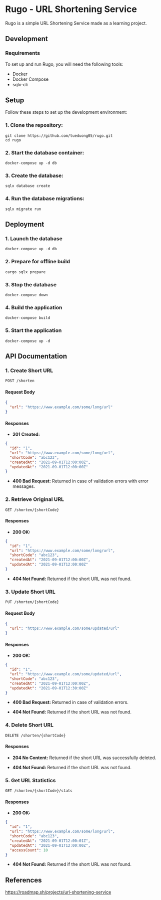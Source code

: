 # Rugo - URL Shortening Service

Rugo is a simple URL Shortening Service made as a learning project.

## Development

### Requirements

To set up and run Rugo, you will need the following tools:

- Docker
- Docker Compose
- sqlx-cli

## Setup

Follow these steps to set up the development environment:

### 1. Clone the repository:

```
git clone https://github.com/tueduong05/rugo.git
cd rugo
```

### 2. Start the database container:

```
docker-compose up -d db
```

### 3. Create the database:

```
sqlx database create
```

### 4. Run the database migrations:

```
sqlx migrate run
```

## Deployment

### 1. Launch the database

```
docker-compose up -d db
```

### 2. Prepare for offline build

```
cargo sqlx prepare
```

### 3. Stop the database

```
docker-compose down
```

### 4. Build the application

```
docker-compose build
```

### 5. Start the application

```
docker-compose up -d
```

## API Documentation

### 1. Create Short URL

```
POST /shorten
```

#### Request Body

```json
{
  "url": "https://www.example.com/some/long/url"
}
```

#### Responses

- **201 Created:**

```json
{
  "id": "1",
  "url": "https://www.example.com/some/long/url",
  "shortCode": "abc123",
  "createdAt": "2021-09-01T12:00:00Z",
  "updatedAt": "2021-09-01T12:00:00Z"
}
```

- **400 Bad Request:**
  Returned in case of validation errors with error messages.

### 2. Retrieve Original URL

```
GET /shorten/{shortCode}
```

#### Responses

- **200 OK:**

```json
{
  "id": "1",
  "url": "https://www.example.com/some/long/url",
  "shortCode": "abc123",
  "createdAt": "2021-09-01T12:00:00Z",
  "updatedAt": "2021-09-01T12:00:00Z"
}
```

- **404 Not Found:**
  Returned if the short URL was not found.

### 3. Update Short URL

```
PUT /shorten/{shortCode}
```

#### Request Body

```json
{
  "url": "https://www.example.com/some/updated/url"
}
```

#### Responses

- **200 OK:**

```json
{
  "id": "1",
  "url": "https://www.example.com/some/updated/url",
  "shortCode": "abc123",
  "createdAt": "2021-09-01T12:00:00Z",
  "updatedAt": "2021-09-01T12:30:00Z"
}
```

- **400 Bad Request:**
  Returned in case of validation errors.

- **404 Not Found:**
  Returned if the short URL was not found.

### 4. Delete Short URL

```
DELETE /shorten/{shortCode}
```

#### Responses

- **204 No Content:**
  Returned if the short URL was successfully deleted.

- **404 Not Found:**
  Returned if the short URL was not found.

### 5. Get URL Statistics

```
GET /shorten/{shortCode}/stats
```

#### Responses

- **200 OK:**

```json
{
  "id": "1",
  "url": "https://www.example.com/some/long/url",
  "shortCode": "abc123",
  "createdAt": "2021-09-01T12:00:01Z",
  "updatedAt": "2021-09-01T12:00:00Z",
  "accessCount": 10
}
```

- **404 Not Found:**
  Returned if the short URL was not found.

## References

https://roadmap.sh/projects/url-shortening-service
